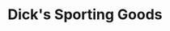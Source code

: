---
title: "Dick's Sporting Goods"
url: /orlando/dicks-sporting-goods-millenia-plaza-way/
shop: Sport
---